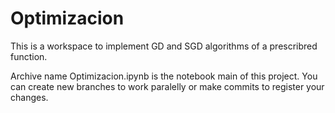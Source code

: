 # Optimizacion
This is a workspace to implement GD and SGD algorithms of a prescribred function.

Archive name Optimizacion.ipynb is the notebook main of this project. You can create new branches to work paralelly or make commits to register your changes.

 

